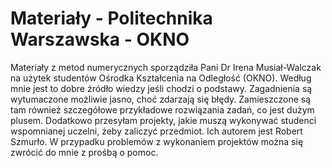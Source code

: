 # Materiały - Politechnika Warszawska - OKNO
Materiały z metod numerycznych sporządziła Pani Dr Irena Musiał-Walczak na użytek studentów Ośrodka Kształcenia na Odległość (OKNO). Według mnie jest to dobre źródło wiedzy jeśli chodzi o podstawy. Zagadnienia są wytumaczone możliwie jasno, choć zdarzają się błędy. Zamieszczone są tam również szczegółowe przykładowe rozwiązania zadań, co jest dużym plusem. Dodatkowo przesyłam projekty, jakie muszą wykonywać studenci wspomnianej uczelni, żeby zaliczyć przedmiot. Ich autorem jest Robert Szmurło. W przypadku problemów z wykonaniem projektów można się zwrócić do mnie z prośbą o pomoc.
